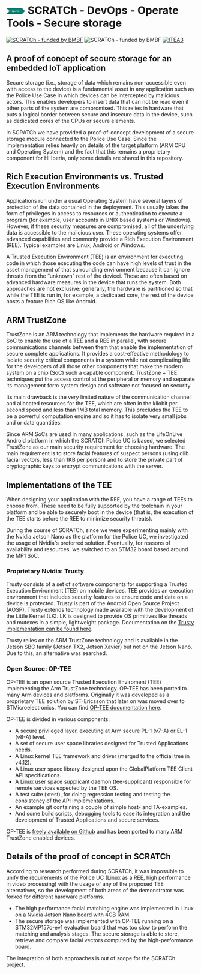 # <img src="../../../images/operate.png" alt ='operate'  width="10%" > SCRATCh - DevOps - Operate Tools - Secure storage

[![SCRATCh - funded by BMBF](https://img.shields.io/badge/part%20of-SCRATCh-yellow)](https://scratch-itea3.eu/)
![SCRATCh - funded by BMBF](https://img.shields.io/badge/funded%20by-BMBF-blue)
[![ITEA3](https://img.shields.io/badge/supported%20by-ITEA3-orange)](https://www.itea3.org)

## A proof of concept of secure storage for an embedded IoT application

Secure storage (i.e., storage of data which remains non-accessible even with access to the device) is a fundamental asset in any application such as the Police Use Case in which devices can be intercepted by malicious actors. This enables developers to insert data that can not be read even if other parts of the system are compromised. This relies in hardware that puts a logical border between secure and insecure data in the device, such as dedicated cores of the CPUs or secure elements.

In SCRATCh we have provided a proof-of-concept development of a secure storage module connected to the Police Use Case. Since the implementation relies heavily on details of the target platform (ARM CPU and Operating System) and the fact that this remains a proprietary component for HI Iberia, only some details are shared in this repository.

## Rich Execution Environments vs. Trusted Execution Environments

Applications run under a usual Operating System have several layers of protection of the data contained in the deployment. This usually takes the form of privileges in access to resources or authentication to execute a program (for example, user accounts in UNIX based systems or Windows). However, if these security measures are compromised, all of the underlying data is accessible to the malicious user. These operating systems offer advanced capabilities and commonly provide a Rich Execution Environment (REE). Typical examples are Linux, Android or Windows.

A Trusted Execution Environment (TEE) is an environment for executing code in which those executing the code can have high levels of trust in the asset management of that surrounding environment because it can ignore threats from the “unknown” rest of the devicei. These are often based on advanced hardware measures in the device that runs the system. Both approaches are not exclusive: generally, the hardware is partitioned so that while the TEE is run in, for example, a dedicated core, the rest of the device hosts a feature Rich OS like Android.

## ARM TrustZone

TrustZone is an ARM technology that implements the hardware required in a SoC to enable the use of a TEE and a REE in parallel, with secure communications channels between them that enable the implementation of secure complete applications. It provides a cost-effective methodology to isolate security critical components in a system while not complicating life for the developers of all those other components that make the modern system on a chip (SoC) such a capable component. TrustZone + TEE techniques put the access control at the peripheral or memory and separate its management form system design and software not focused on security.

Its main drawback is the very limited nature of the communication channel and allocated resources for the TEE, which are often in the kilobit per second speed and less than 1MB total memory. This precludes the TEE to be a powerful computation engine and so it has to isolate very small jobs and or data quantities.

Since ARM SoCs are used in many applications, such as the LifeOnLive Android platform in which the SCRATCh Police UC is based, we selected TrustZone as our main security requirement for choosing hardware. The main requirement is to store facial features of suspect persons (using dlib facial vectors, less than 1KB per person) and to store the private part of cryptographic keys to encrypt communications with the server.

## Implementations of the TEE

When designing your application with the REE, you have a range of TEEs to choose from. These need to be fully supported by the toolchain in your platform and be able to securely boot in the device (that is, the execution of the TEE starts before the REE to minimize security threats).

During the course of SCRATCh, since we were experimenting mainly with the Nvidia Jetson Nano as the platform for the Police UC, we investigated the usage of Nvidia's preferred solution. Eventually, for reasons of availability and resources, we switched to an STM32 board based around the MP1 SoC.

### Proprietary Nvidia: Trusty

Trusty consists of a set of software components for supporting a Trusted Execution Environment (TEE) on mobile devices. TEE provides an execution environment that includes security features to ensure code and data on a device is protected. Trusty is part of the Android Open Source Project (AOSP). Trusty extends technology made available with the development of the Little Kernel (LK). LK is designed to provide OS primitives like threads and mutexes in a simple, lightweight package. Documentation on the [Trusty implementation can be found here](https://docs.nvidia.com/jetson/l4t/index.html).

Trusty relies on the ARM TrustZone technology and is available in the Jetson SBC family (Jetson TX2, Jetson Xavier) but not on the Jetson Nano. Due to this, an alternative was searched.

### Open Source: OP-TEE

OP-TEE is an open source Trusted Execution Enviroment (TEE) implementing the Arm TrustZone technology. OP-TEE has been ported to many Arm devices and platforms. Originally it was developed as a proprietary TEE solution by ST-Ericsson that later on was moved over to STMicroelectronics. You can find [OP-TEE documentation here](https://optee.readthedocs.io/en/latest/).

OP-TEE is divided in various components:

- A secure privileged layer, executing at Arm secure PL-1 (v7-A) or EL-1 (v8-A) level.
- A set of secure user space libraries designed for Trusted Applications needs.
- A Linux kernel TEE framework and driver (merged to the official tree in v4.12).
- A Linux user space library designed upon the GlobalPlatform TEE Client API specifications.
- A Linux user space supplicant daemon (tee-supplicant) responsible for remote services expected by the TEE OS.
- A test suite (xtest), for doing regression testing and testing the consistency of the API implementations.
- An example git containing a couple of simple host- and TA-examples.
- And some build scripts, debugging tools to ease its integration and the development of Trusted Applications and secure services.

OP-TEE is [freely available on Github](https://github.com/OP-TEE/optee_os) and has been ported to many ARM TrustZone enabled devices.

## Details of the proof of concept in SCRATCh

According to research performed during SCRATCh, it was impossible to unify the requirements of the Police UC (Linux as a REE, high performance in video processing) with the usage of any of the proposed TEE alternatives, so the development of both areas of the demonstrator was forked for different hardware platforms.

- The high performance facial matching engine was implemented in Linux on a Nvidia Jetson Nano board with 4GB RAM.
- The secure storage was implemented with OP-TEE running on a STM32MP157c-ev1 evaluation board that was too slow to perform the matching and analysis stages. The secure storage is able to store, retrieve and compare facial vectors computed by the high-performance board.

The integration of both approaches is out of scope for the SCRATCh project.
